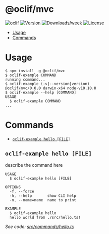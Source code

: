 @oclif/mvc
==========



[![oclif](https://img.shields.io/badge/cli-oclif-brightgreen.svg)](https://oclif.io)
[![Version](https://img.shields.io/npm/v/@oclif/mvc.svg)](https://npmjs.org/package/@oclif/mvc)
[![Downloads/week](https://img.shields.io/npm/dw/@oclif/mvc.svg)](https://npmjs.org/package/@oclif/mvc)
[![License](https://img.shields.io/npm/l/@oclif/mvc.svg)](https://github.com/oclif/mvc/blob/master/package.json)

<!-- toc -->
* [Usage](#usage)
* [Commands](#commands)
<!-- tocstop -->
# Usage
<!-- usage -->
```sh-session
$ npm install -g @oclif/mvc
$ oclif-example COMMAND
running command...
$ oclif-example (-v|--version|version)
@oclif/mvc/0.0.0 darwin-x64 node-v10.10.0
$ oclif-example --help [COMMAND]
USAGE
  $ oclif-example COMMAND
...
```
<!-- usagestop -->
# Commands
<!-- commands -->
* [`oclif-example hello [FILE]`](#oclif-example-hello-file)

## `oclif-example hello [FILE]`

describe the command here

```
USAGE
  $ oclif-example hello [FILE]

OPTIONS
  -f, --force
  -h, --help       show CLI help
  -n, --name=name  name to print

EXAMPLE
  $ oclif-example hello
  hello world from ./src/hello.ts!
```

_See code: [src/commands/hello.ts](https://github.com/oclif/mvc/blob/v0.0.0/src/commands/hello.ts)_
<!-- commandsstop -->
